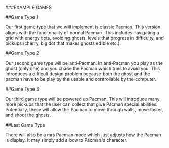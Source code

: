 ###EXAMPLE GAMES

##Game Type 1

Our first game type that we will implement is classic Pacman. This version aligns with the funcitonality of normal Pacman. This includes navigating a grid with energy dots, avoiding ghosts, levels that progress in difficulty, and pickups (cherry, big dot that makes ghosts edible etc.).

##Game Type 2

Our second game type will be anti-Pacman. In anti-Pacman you play as the ghost (only one) and you chase the Pacman which tries to avoid you. This introduces a difficult design problem because both the ghost and the pacman have to be play by the usable and controllable by the computer.

##Game Type 3

Our third game type will be powered up Pacman. This will introduce many more pickups that the user can collect that give Pacman special abilities. Potentially, these will allow the Pacman to move through walls, move faster, and shoot the ghosts.

##Last Game Type

There will also be a mrs Pacman mode which just adjusts how the Pacman is display. It may simply add a bow to Pacman's character.
